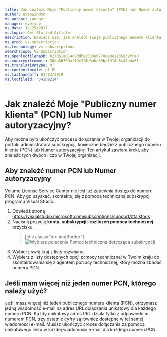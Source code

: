 ```yaml
---
title: Jak znaleźć Moje "Publiczny numer klienta" (PCN) lub Numer autoryzacyjny? | Microsoft Docs
author: evanwindom
ms.author: jaunger
manager: evelynp
ms.date: 12/29/2017
ms.topic: Get-Started-Article
description: Dowiedz się, jak znaleźć Twoje publicznego numeru klienta (PCN) lub Numer autoryzacyjny
ms.prod: vs-subscription
ms.technology: vs-subscriptions
searchscope: VS Subscription
ms.openlocfilehash: b27d61a614c7ddbe1503eb7708e0e2e35a39fca0
ms.sourcegitcommit: 38db86369af19e174b0aba59ba1918a5c4fe4a61
ms.translationtype: MT
ms.contentlocale: pl-PL
ms.lasthandoff: 01/14/2019
ms.locfileid: "54269214"
---
```

# <a name="how-do-i-locate-my-public-customer-number-pcn-or-authorization-number"></a>Jak znaleźć Moje "Publiczny numer klienta" (PCN) lub Numer autoryzacyjny?

Aby można było ukończyć procesu dołączania w Twojej organizacji do portalu administratora subskrypcji, konieczne będzie z publicznego numeru klienta (PCN) lub Numer autoryzacyjny. Ten artykuł zawiera kroki, aby znaleźć tych dwóch liczb w Twojej organizacji.  

## <a name="to-locate-your-pcn-or-authorization-number"></a>Aby znaleźć numer PCN lub Numer autoryzacyjny

Volume License Service Center nie jest już zapewnia dostęp do numeru PCN.  Aby go uzyskać, skontaktuj się z pomocą techniczną subskrypcji programu Visual Studio.
1. Odwiedź stronę https://visualstudio.microsoft.com/subscriptions/support/#talktous
2. Naciśnij pozycję **konta, subskrypcji i rozliczeń pomocy technicznej** przycisku.
    > [!div class="mx-imgBorder"]
    > ![Wybierz polecenie Pomoc techniczna dotycząca subskrypcji](_img/vlsc/vlsc-pcn.png)
3. Wybierz swój kraj z listy rozwijanej.
4. Wybierz z listy dostępnych opcji pomocy technicznej w Twoim kraju do skontaktowania się z agentem pomocy technicznej, który można zbadać numeru PCN.  

## <a name="if-i-have-more-than-one-pcn-which-one-should-i-use"></a>Jeśli mam więcej niż jeden numer PCN, którego należy użyć?

Jeśli masz więcej niż jeden publicznego numeru klienta (PCN), otrzymasz jedną wiadomość e-mail na adres URL dołączania unikatowy dla każdego numeru PCN. Każdy unikatowy adres URL działa tylko z odpowiednim numerem PCN, trzy ostatnie cyfry są również dostępne w tej samej wiadomości e-mail. Musisz ukończyć proces dołączania za pomocą unikatowego linku w każdej wiadomości e-mail dla każdego numeru PCN. 